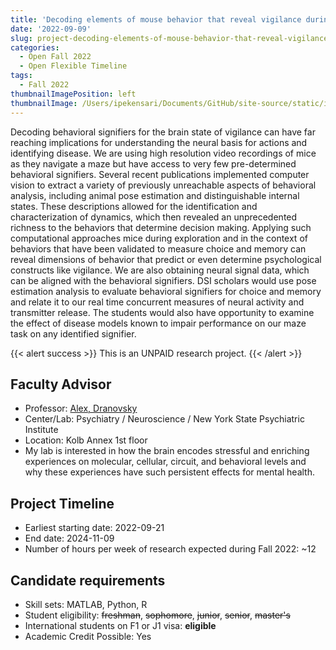 ```yaml
---
title: 'Decoding elements of mouse behavior that reveal vigilance during exploration'
date: '2022-09-09'
slug: project-decoding-elements-of-mouse-behavior-that-reveal-vigilance-during-exploration
categories:
  - Open Fall 2022 
  - Open Flexible Timeline
tags:
  - Fall 2022
thumbnailImagePosition: left
thumbnailImage: /Users/ipekensari/Documents/GitHub/site-source/static/img/construction.png
---
```

Decoding behavioral signifiers for the brain state of vigilance can have far reaching implications for understanding the neural basis for actions and identifying disease. We are using high resolution video recordings of mice as they navigate a maze but have access to very few pre-determined behavioral signifiers. Several recent publications implemented computer vision to extract a variety of previously unreachable aspects of behavioral analysis, including animal pose estimation and distinguishable internal states. These descriptions allowed for the identification and characterization of dynamics, which then revealed an unprecedented richness to the behaviors that determine decision making. Applying such computational approaches mice during exploration and in the context of behaviors that have been validated to measure choice and memory can reveal dimensions of behavior that predict or even determine psychological constructs like vigilance. We are also obtaining neural signal data, which can be aligned with the behavioral signifiers. DSI scholars would use pose estimation analysis to evaluate behavioral signifiers for choice and memory and relate it to our real time concurrent measures of neural activity and transmitter release. The students would also have opportunity to examine the effect of disease models known to impair performance on our maze task on any identified signifier.

<!--more-->

{{< alert success >}}
This is an UNPAID research project.
{{< /alert >}}

## Faculty Advisor
+ Professor: [Alex, Dranovsky](https://www.neurosciencephd.columbia.edu/content/alex-dranovsky-md-phd)
+ Center/Lab: Psychiatry / Neuroscience / New York State Psychiatric Institute
+ Location: Kolb Annex 1st floor
+ My lab is interested in how the brain encodes stressful and enriching experiences on molecular, cellular, circuit, and behavioral levels and why these experiences have such persistent effects for mental health.

## Project Timeline
+ Earliest starting date: 2022-09-21
+ End date: 2024-11-09
+ Number of hours per week of research expected during Fall 2022: ~12

## Candidate requirements
+ Skill sets: MATLAB, Python, R
+ Student eligibility: ~~freshman~~, ~~sophomore~~, ~~junior~~, ~~senior~~, ~~master's~~
+ International students on F1 or J1 visa: **eligible**
+ Academic Credit Possible: Yes

